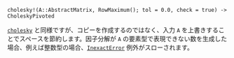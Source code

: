 ```
cholesky!(A::AbstractMatrix, RowMaximum(); tol = 0.0, check = true) -> CholeskyPivoted
```

[`cholesky`](@ref) と同様ですが、コピーを作成するのではなく、入力 `A` を上書きすることでスペースを節約します。因子分解が `A` の要素型で表現できない数を生成した場合、例えば整数型の場合、[`InexactError`](@ref) 例外がスローされます。

